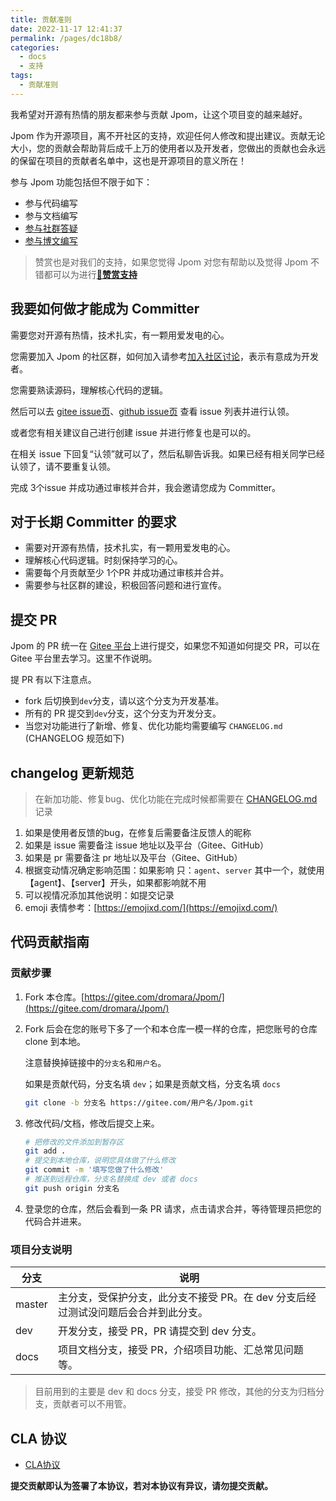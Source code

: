 ```yaml
---
title: 贡献准则
date: 2022-11-17 12:41:37
permalink: /pages/dc18b8/
categories:
  - docs
  - 支持
tags:
  - 贡献准则
---
```


我希望对开源有热情的朋友都来参与贡献 Jpom，让这个项目变的越来越好。

Jpom 作为开源项目，离不开社区的支持，欢迎任何人修改和提出建议。贡献无论大小，您的贡献会帮助背后成千上万的使用者以及开发者，您做出的贡献也会永远的保留在项目的贡献者名单中，这也是开源项目的意义所在！

参与 Jpom 功能包括但不限于如下：

- 参与代码编写
- 参与文档编写
- [参与社群答疑](/pages/praise/join/)
- [参与博文编写](/pages/praise/best-practices/)

> 赞赏也是对我们的支持，如果您觉得 Jpom 对您有帮助以及觉得 Jpom 不错都可以为进行[**💖赞赏支持**](/pages/praise/)

## 我要如何做才能成为 Committer

需要您对开源有热情，技术扎实，有一颗用爱发电的心。

您需要加入 Jpom 的社区群，如何加入请参考[加入社区讨论](/pages/praise/join/)，表示有意成为开发者。

您需要熟读源码，理解核心代码的逻辑。

然后可以去 [gitee issue页](https://gitee.com/dromara/Jpom/issues)、[github issue页](https://github.com/dromara/Jpom/issues) 查看 issue 列表并进行认领。

或者您有相关建议自己进行创建 issue 并进行修复也是可以的。

在相关 issue 下回复“认领”就可以了，然后私聊告诉我。如果已经有相关同学已经认领了，请不要重复认领。

完成 3个issue 并成功通过审核并合并，我会邀请您成为 Committer。

## 对于长期 Committer 的要求

* 需要对开源有热情，技术扎实，有一颗用爱发电的心。
* 理解核心代码逻辑。时刻保持学习的心。
* 需要每个月贡献至少 1个PR 并成功通过审核并合并。
* 需要参与社区群的建设，积极回答问题和进行宣传。


## 提交 PR

Jpom 的 PR 统一在 [Gitee 平台](https://gitee.com/dromara/Jpom/)上进行提交，如果您不知道如何提交 PR，可以在 Gitee 平台里去学习。这里不作说明。

提 PR 有以下注意点。

* fork 后切换到`dev`分支，请以这个分支为开发基准。
* 所有的 PR 提交到`dev`分支，这个分支为开发分支。
* 当您对功能进行了新增、修复、优化功能均需要编写 `CHANGELOG.md` (CHANGELOG 规范如下)

## changelog 更新规范

> 在新加功能、修复bug、优化功能在完成时候都需要在 [CHANGELOG.md](./CHANGELOG.md) 记录

1. 如果是使用者反馈的bug，在修复后需要备注反馈人的昵称
2. 如果是 issue 需要备注 issue 地址以及平台（Gitee、GitHub）
3. 如果是 pr 需要备注 pr 地址以及平台（Gitee、GitHub）
4. 根据变动情况确定影响范围：如果影响 只：`agent`、`server` 其中一个，就使用【agent】、【server】开头，如果都影响就不用
5. 可以视情况添加其他说明：如提交记录
6. emoji 表情参考：[https://emojixd.com/](https://emojixd.com/)


## 代码贡献指南

### 贡献步骤

1. Fork 本仓库。[https://gitee.com/dromara/Jpom/](https://gitee.com/dromara/Jpom/)

2. Fork 后会在您的账号下多了一个和本仓库一模一样的仓库，把您账号的仓库 clone 到本地。

   注意替换掉链接中的`分支名`和`用户名`。

   如果是贡献代码，分支名填 `dev`；如果是贡献文档，分支名填 `docs`

   ```bash
   git clone -b 分支名 https://gitee.com/用户名/Jpom.git
   ```

3. 修改代码/文档，修改后提交上来。

   ```bash
   # 把修改的文件添加到暂存区
   git add .
   # 提交到本地仓库，说明您具体做了什么修改
   git commit -m '填写您做了什么修改'
   # 推送到远程仓库，分支名替换成 dev 或者 docs
   git push origin 分支名
   ```

4. 登录您的仓库，然后会看到一条 PR 请求，点击请求合并，等待管理员把您的代码合并进来。

### 项目分支说明

| 分支     | 说明                                            |
|--------|-----------------------------------------------|
| master | 主分支，受保护分支，此分支不接受 PR。在 dev 分支后经过测试没问题后会合并到此分支。 |
| dev    | 开发分支，接受 PR，PR 请提交到 dev 分支。                    |
| docs   | 项目文档分支，接受 PR，介绍项目功能、汇总常见问题等。                  |

> 目前用到的主要是 dev 和 docs 分支，接受 PR 修改，其他的分支为归档分支，贡献者可以不用管。

## CLA 协议

- [CLA协议](https://gitee.com/dromara/Jpom/blob/master/CLA.md)

**提交贡献即认为签署了本协议，若对本协议有异议，请勿提交贡献。**
